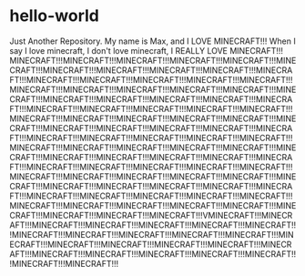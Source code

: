 # hello-world
Just Another Repository.
My name is Max, and I LOVE MINECRAFT!!! When I say I love minecraft, I don't love minecraft, I REALLY LOVE MINECRAFT!!! MINECRAFT!!!MINECRAFT!!!MINECRAFT!!!MINECRAFT!!!MINECRAFT!!!MINECRAFT!!!MINECRAFT!!!MINECRAFT!!!MINECRAFT!!!MINECRAFT!!!MINECRAFT!!!MINECRAFT!!!MINECRAFT!!!MINECRAFT!!!MINECRAFT!!!MINECRAFT!!!MINECRAFT!!!MINECRAFT!!!MINECRAFT!!!MINECRAFT!!!MINECRAFT!!!MINECRAFT!!!MINECRAFT!!!MINECRAFT!!!MINECRAFT!!!MINECRAFT!!!MINECRAFT!!!MINECRAFT!!!MINECRAFT!!!MINECRAFT!!!MINECRAFT!!!MINECRAFT!!!MINECRAFT!!!MINECRAFT!!!MINECRAFT!!!MINECRAFT!!!MINECRAFT!!!MINECRAFT!!!MINECRAFT!!!MINECRAFT!!!MINECRAFT!!!MINECRAFT!!!MINECRAFT!!!MINECRAFT!!!MINECRAFT!!!MINECRAFT!!!MINECRAFT!!!MINECRAFT!!!MINECRAFT!!!MINECRAFT!!!MINECRAFT!!!MINECRAFT!!!MINECRAFT!!!MINECRAFT!!!MINECRAFT!!!MINECRAFT!!!MINECRAFT!!!MINECRAFT!!!MINECRAFT!!!MINECRAFT!!!MINECRAFT!!!MINECRAFT!!!MINECRAFT!!!MINECRAFT!!!MINECRAFT!!!MINECRAFT!!!MINECRAFT!!!MINECRAFT!!!MINECRAFT!!!MINECRAFT!!!MINECRAFT!!!MINECRAFT!!!MINECRAFT!!!MINECRAFT!!!MINECRAFT!!!MINECRAFT!!!MINECRAFT!!!MINECRAFT!!!MINECRAFT!!!MINECRAFT!!!MINECRAFT!!!MINECRAFT!!!MINECRAFT!!!MINECRAFT!!!MINECRAFT!!!MINECRAFT!!!MINECRAFT!!!MINECRAFT!!!MINECRAFT!!!VMINECRAFT!!!MINECRAFT!!!MINECRAFT!!!MINECRAFT!!!MINECRAFT!!!MINECRAFT!!!MINECRAFT!!!MINECRAFT!!!MINECRAFT!!!MINECRAFT!!!MINECRAFT!!!MINECRAFT!!!MINECRAFT!!!MINECRAFT!!!MINECRAFT!!!MINECRAFT!!!MINECRAFT!!!MINECRAFT!!!MINECRAFT!!!MINECRAFT!!!MINECRAFT!!!MINECRAFT!!!MINECRAFT!!!MINECRAFT!!!MINECRAFT!!!

